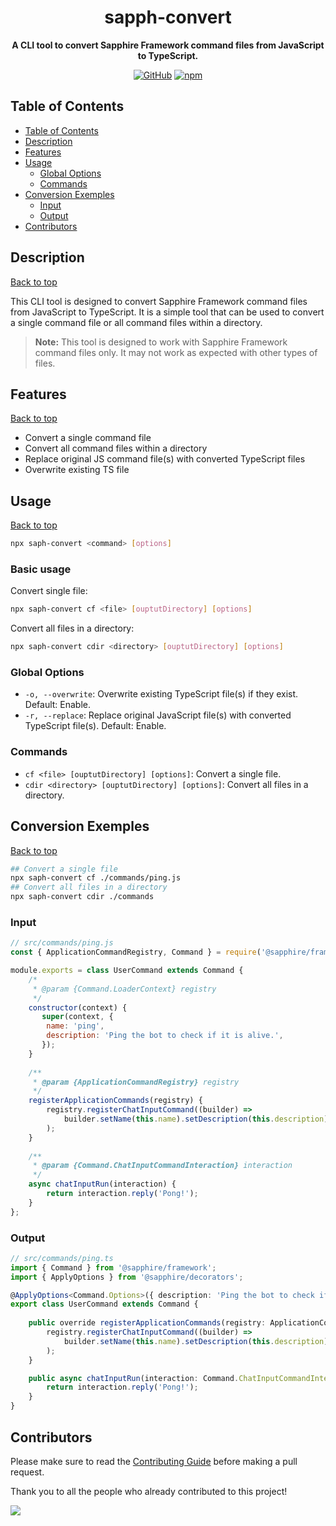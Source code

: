 <div align="center">

# sapph-convert

**A CLI tool to convert Sapphire Framework command files from JavaScript to TypeScript.**

[![GitHub](https://img.shields.io/github/license/fearandesire/saph-convert?style=flat-square)](https://github.com/fearandesire/cli/blob/main/LICENSE.md)
[![npm](https://img.shields.io/npm/v/saph-convert?color=crimson&logo=npm&style=flat-square)](https://www.npmjs.com/package/saph-convert)

</div>

## Table of Contents

- [Table of Contents](#table-of-contents)
- [Description](#description)
- [Features](#features)
- [Usage](#usage)
  - [Global Options](#global-options)
  - [Commands](#commands)
- [Conversion Exemples](#conversion-exemples)
  - [Input](#input)
  - [Output](#output)
- [Contributors](#contributors)

## Description

[Back to top][toc]

This CLI tool is designed to convert Sapphire Framework command files from JavaScript to TypeScript. It is a simple tool that can be used to convert a single command file or all command files within a directory.

> **Note:** This tool is designed to work with Sapphire Framework command files only. It may not work as expected with other types of files.

## Features

[Back to top][toc]

- Convert a single command file
- Convert all command files within a directory
- Replace original JS command file(s) with converted TypeScript files
- Overwrite existing TS file

## Usage

[Back to top][toc]

```bash
npx saph-convert <command> [options]
```

### Basic usage

Convert single file:

```bash
npx saph-convert cf <file> [ouptutDirectory] [options]
```

Convert all files in a directory:

```bash
npx saph-convert cdir <directory> [ouptutDirectory] [options]
```

### Global Options

- `-o, --overwrite`: Overwrite existing TypeScript file(s) if they exist. Default: Enable.
- `-r, --replace`:  Replace original JavaScript file(s) with converted TypeScript file(s). Default: Enable.

### Commands

- `cf <file> [ouptutDirectory] [options]`: Convert a single file.
- `cdir <directory> [ouptutDirectory] [options]`: Convert all files in a directory.

## Conversion Exemples

[Back to top][toc]

```bash
## Convert a single file
npx saph-convert cf ./commands/ping.js
## Convert all files in a directory
npx saph-convert cdir ./commands
```

### Input

```javascript
// src/commands/ping.js
const { ApplicationCommandRegistry, Command } = require('@sapphire/framework');

module.exports = class UserCommand extends Command {
    /*
     * @param {Command.LoaderContext} registry
     */
    constructor(context) {
       super(context, {
        name: 'ping',
        description: 'Ping the bot to check if it is alive.',
       });
    }
  
    /**
     * @param {ApplicationCommandRegistry} registry
     */
    registerApplicationCommands(registry) {
        registry.registerChatInputCommand((builder) =>
            builder.setName(this.name).setDescription(this.description)
        );
    }
   
    /**
     * @param {Command.ChatInputCommandInteraction} interaction
     */
    async chatInputRun(interaction) {
        return interaction.reply('Pong!');
    }
};
```

### Output

```typescript
// src/commands/ping.ts
import { Command } from '@sapphire/framework';
import { ApplyOptions } from '@sapphire/decorators';

@ApplyOptions<Command.Options>({ description: 'Ping the bot to check if it is alive.' })
export class UserCommand extends Command {
 
    public override registerApplicationCommands(registry: ApplicationCommandRegistry) {
        registry.registerChatInputCommand((builder) =>
            builder.setName(this.name).setDescription(this.description)
        );
    }

    public async chatInputRun(interaction: Command.ChatInputCommandInteraction) {
        return interaction.reply('Pong!');
    }
}
```

## Contributors

Please make sure to read the [Contributing Guide][contributing] before making a pull request.

Thank you to all the people who already contributed to this project!

<a href="https://github.com/fearandesire/saph-convert/graphs/contributors">
  <img src="https://contrib.rocks/image?repo=fearandesire/saph-convert" />
</a>

[contributing]: https://github.com/sapphiredev/.github/blob/main/.github/CONTRIBUTING.md
[toc]: #table-of-contents
